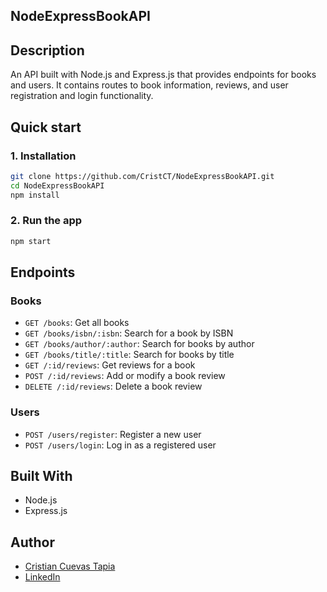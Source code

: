 ## NodeExpressBookAPI

## Description

An API built with Node.js and Express.js that provides endpoints for books and users. It contains routes to book information, reviews, and user registration and login functionality.

## Quick start

### 1. Installation
```bash
git clone https://github.com/CristCT/NodeExpressBookAPI.git
cd NodeExpressBookAPI
npm install
```

### 2. Run the app
```bash
npm start
```

## Endpoints

### Books

- `GET /books`: Get all books
- `GET /books/isbn/:isbn`: Search for a book by ISBN
- `GET /books/author/:author`: Search for books by author
- `GET /books/title/:title`: Search for books by title
- `GET /:id/reviews`: Get reviews for a book
- `POST /:id/reviews`: Add or modify a book review
- `DELETE /:id/reviews`: Delete a book review

### Users

- `POST /users/register`: Register a new user
- `POST /users/login`: Log in as a registered user

## Built With

- Node.js
- Express.js

## Author

- [Cristian Cuevas Tapia](https://github.com/CristCT)
- [LinkedIn](https://www.linkedin.com/in/cristian-cuevas-tapia/)